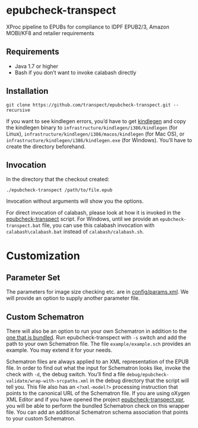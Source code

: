 # epubcheck-transpect
XProc pipeline to EPUBs for compliance to IDPF EPUB2/3, Amazon MOBI/KF8 and retailer requirements

## Requirements

* Java 1.7 or higher
* Bash if you don’t want to invoke calabash directly

## Installation

```
git clone https://github.com/transpect/epubcheck-transpect.git --recursive
```

If you want to see kindlegen errors, you’d have to get [kindlegen](http://www.amazon.com/gp/feature.html?docId=1000765211) and copy the kindlegen binary to `infrastructure/kindlegen/i386/kindlegen` (for Linux), `infrastructure/kindlegen/i386/macos/kindlegen` (for Mac OS), or `infrastructure/kindlegen/i386/kindlegen.exe` (for Windows). You’ll have to create the directory beforehand.

## Invocation

In the directory that the checkout created:
```
./epubcheck-transpect /path/to/file.epub
```
Invocation without arguments will show you the options.

For direct invocation of calabash, please look at how it is invoked in the [epubcheck-transpect](epubcheck-transpect) script. For Windows, until we provide an `epubcheck-transpect.bat` file, you can use this calabash invocation with `calabash\calabash.bat` instead of `calabash/calabash.sh`.

# Customization

## Parameter Set

The parameters for image size checking etc. are in [config/params.xml](config/params.xml). We will provide an option to supply another parameter file. 

## Custom Schematron

There will also be an option to run your own Schematron in addition to the [one that is bundled](https://github.com/transpect/epubtools/blob/master/schematron/epub.sch.xml). Run epubcheck-transpect with `-s` switch and add the path to your own Schematron file. The file `example/example.sch` provides an example. You may extend it for your needs.

Schematron files are always applied to an XML representation of the EPUB file. In order to find out what the input for Schematron looks like, invoke the check with `-d`, the debug switch. You’ll find a file `debug/epubcheck-validate/wrap-with-srcpaths.xml` in the debug directory that the script will tell you. This file also has an `<?xml-model?>` processing instruction that points to the canonical URL of the Schematron file. If you are using oXygen XML Editor and if you have opened the project [epubcheck-transpect.xpr](epubcheck-transpect.xpr), you will be able to perform the bundled Schematron check on this wrapper file. You can add an additional Schematron schema association that points to your custom Schematron.
